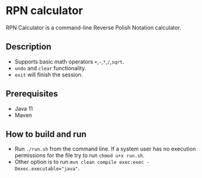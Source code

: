 # RPN calculator
RPN Calculator is a command-line Reverse Polish Notation calculator.

## Description
* Supports basic math operators `+`,`-`,`*`,`/`,`sqrt`.
* `undo` and `clear` functionality.
* `exit` will finish the session.

## Prerequisites
* Java 11
* Maven

## How to build and run
* Run `./run.sh` from the command line. If a system user has no execution permissions for the file try to run `chmod u+x run.sh`.
* Other option is to run `mvn clean compile exec:exec -Dexec.executable="java"`.









